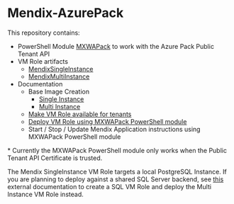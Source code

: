 # Mendix-AzurePack

This repository contains:

* PowerShell Module [MXWAPack](/MXWAPack) to work with the Azure Pack Public Tenant API
* VM Role artifacts
  * [MendixSingleInstance](/VMRole/MendixSingleInstance)
  * [MendixMultiInstance](/VMRole/MendixMultiInstance)
* Documentation
  * Base Image Creation
    * [Single Instance](/Documentation/BaseImage.md)
    * [Multi Instance](/Documentation/BaseImage_MultiInstance.md)
  * [Make VM Role available for tenants](/Documentation/AddVMRole.md)
  * [Deploy VM Role using MXWAPack PowerShell module](/Documentation/DeployVMRole.md)
  * Start / Stop / Update Mendix Application instructions using MXWAPack PowerShell module

\* Currently the MXWAPack PowerShell module only works when the Public Tenant API Certificate is trusted.

The Mendix SingleInstance VM Role targets a local PostgreSQL Instance. If you are planning to deploy against a shared SQL Server backend, see [this](https://github.com/itnetxbe/VMRoles/tree/master/SQL2016) external documentation to create a SQL VM Role and deploy the Multi Instance VM Role instead.
